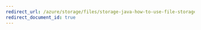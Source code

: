 ```yaml
---
redirect_url: /azure/storage/files/storage-java-how-to-use-file-storage
redirect_document_id: true
---
```


